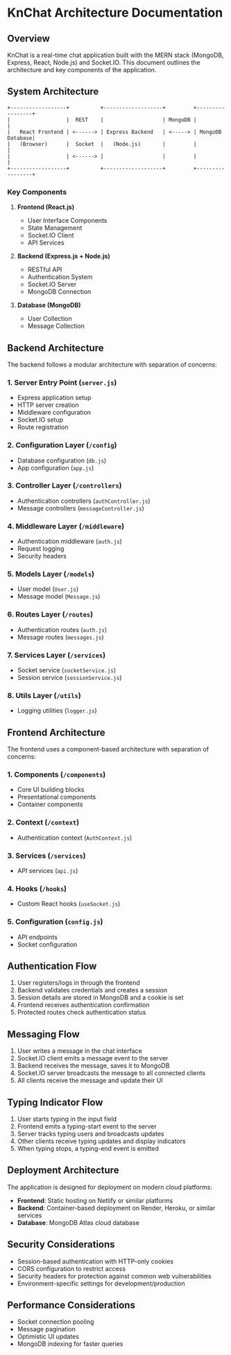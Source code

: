 # KnChat Architecture Documentation

## Overview

KnChat is a real-time chat application built with the MERN stack (MongoDB, Express, React, Node.js) and Socket.IO. This document outlines the architecture and key components of the application.

## System Architecture

```
+------------------+          +-------------------+         +-----------------+
|                  |  REST    |                   | MongoDB |                 |
|   React Frontend | <------> | Express Backend   | <-----> | MongoDB Database|
|   (Browser)      |  Socket  |   (Node.js)       |         |                 |
|                  | <------> |                   |         |                 |
+------------------+          +-------------------+         +-----------------+
```

### Key Components

1. **Frontend (React.js)**
   - User Interface Components
   - State Management
   - Socket.IO Client
   - API Services

2. **Backend (Express.js + Node.js)**
   - RESTful API
   - Authentication System
   - Socket.IO Server
   - MongoDB Connection

3. **Database (MongoDB)**
   - User Collection
   - Message Collection

## Backend Architecture

The backend follows a modular architecture with separation of concerns:

### 1. Server Entry Point (`server.js`)
- Express application setup
- HTTP server creation
- Middleware configuration
- Socket.IO setup
- Route registration

### 2. Configuration Layer (`/config`)
- Database configuration (`db.js`)
- App configuration (`app.js`)

### 3. Controller Layer (`/controllers`)
- Authentication controllers (`authController.js`)
- Message controllers (`messageController.js`)

### 4. Middleware Layer (`/middleware`)
- Authentication middleware (`auth.js`)
- Request logging 
- Security headers

### 5. Models Layer (`/models`)
- User model (`User.js`)
- Message model (`Message.js`)

### 6. Routes Layer (`/routes`)
- Authentication routes (`auth.js`)
- Message routes (`messages.js`)

### 7. Services Layer (`/services`)
- Socket service (`socketService.js`)
- Session service (`sessionService.js`)

### 8. Utils Layer (`/utils`)
- Logging utilities (`logger.js`)

## Frontend Architecture

The frontend uses a component-based architecture with separation of concerns:

### 1. Components (`/components`)
- Core UI building blocks
- Presentational components
- Container components

### 2. Context (`/context`)
- Authentication context (`AuthContext.js`)

### 3. Services (`/services`)
- API services (`api.js`)

### 4. Hooks (`/hooks`)
- Custom React hooks (`useSocket.js`)

### 5. Configuration (`config.js`)
- API endpoints
- Socket configuration

## Authentication Flow

1. User registers/logs in through the frontend
2. Backend validates credentials and creates a session
3. Session details are stored in MongoDB and a cookie is set
4. Frontend receives authentication confirmation
5. Protected routes check authentication status

## Messaging Flow

1. User writes a message in the chat interface
2. Socket.IO client emits a message event to the server
3. Backend receives the message, saves it to MongoDB
4. Socket.IO server broadcasts the message to all connected clients
5. All clients receive the message and update their UI

## Typing Indicator Flow

1. User starts typing in the input field
2. Frontend emits a typing-start event to the server
3. Server tracks typing users and broadcasts updates
4. Other clients receive typing updates and display indicators
5. When typing stops, a typing-end event is emitted

## Deployment Architecture

The application is designed for deployment on modern cloud platforms:

- **Frontend**: Static hosting on Netlify or similar platforms
- **Backend**: Container-based deployment on Render, Heroku, or similar services
- **Database**: MongoDB Atlas cloud database

## Security Considerations

- Session-based authentication with HTTP-only cookies
- CORS configuration to restrict access
- Security headers for protection against common web vulnerabilities
- Environment-specific settings for development/production

## Performance Considerations

- Socket connection pooling
- Message pagination
- Optimistic UI updates
- MongoDB indexing for faster queries
